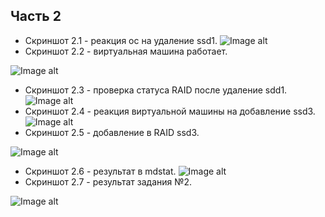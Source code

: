 ## Часть 2
- Скриншот 2.1 - реакция ос на удаление ssd1.
![Image alt](https://github.com/r31axx/O.S/blob/master/lab2/screenshots/part2/2.1.png)
- Скриншот 2.2 - виртуальная машина работает.

![Image alt](https://github.com/r31axx/O.S/blob/master/lab2/screenshots/part2/2.2.png)
- Скриншот 2.3 - проверка статуса RAID после удаление sdd1.
![Image alt](https://github.com/r31axx/O.S/blob/master/lab2/screenshots/part2/2.3.png)
- Скриншот 2.4 - реакция виртуальной машины на добавление ssd3.
![Image alt](https://github.com/r31axx/O.S/blob/master/lab2/screenshots/part2/2.4.png)
- Скриншот 2.5 - добавление в RAID ssd3.

![Image alt](https://github.com/r31axx/O.S/blob/master/lab2/screenshots/part2/2.5.png)
- Скриншот 2.6 - результат в mdstat.
![Image alt](https://github.com/r31axx/O.S/blob/master/lab2/screenshots/part2/2.6.png)
- Скриншот 2.7 - результат задания №2.

![Image alt](https://github.com/r31axx/O.S/blob/master/lab2/screenshots/part2/2.7.png)
